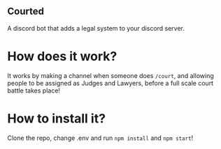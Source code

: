 ## Courted
 A discord bot that adds a legal system to your discord server.

# How does it work?
It works by making a channel when someone does `/court`, and allowing people to be assigned as Judges and Lawyers, before a full scale court battle takes place!

# How to install it?
Clone the repo, change .env and run `npm install` and `npm start`!
